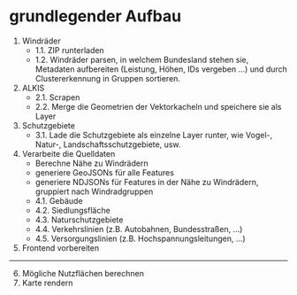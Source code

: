 # grundlegender Aufbau

1. Windräder
	- 1.1. ZIP runterladen
	- 1.2. Windräder parsen, in welchem Bundesland stehen sie, Metadaten aufbereiten (Leistung, Höhen, IDs vergeben ...) und durch Clustererkennung in Gruppen sortieren.
2. ALKIS
	- 2.1. Scrapen
	- 2.2. Merge die Geometrien der Vektorkacheln und speichere sie als Layer
3. Schutzgebiete
	- 3.1. Lade die Schutzgebiete als einzelne Layer runter, wie Vogel-, Natur-, Landschaftsschutzgebiete, usw.
4. Verarbeite die Quelldaten
	- Berechne Nähe zu Windrädern
	- generiere GeoJSONs für alle Features
	- generiere NDJSONs für Features in der Nähe zu Windrädern, gruppiert nach Windradgruppen
	- 4.1. Gebäude
	- 4.2. Siedlungsfläche
	- 4.3. Naturschutzgebiete
	- 4.4. Verkehrslinien (z.B. Autobahnen, Bundesstraßen, …)
	- 4.5. Versorgungslinien (z.B. Hochspannungsleitungen, …)
5. Frontend vorbereiten

---

6. Mögliche Nutzflächen berechnen
7. Karte rendern

